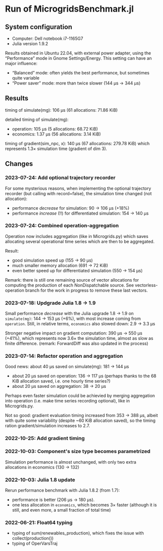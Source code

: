 # Run of MicrogridsBenchmark.jl

## System configuration

- Computer: Dell notebook i7-1165G7
- Julia version 1.9.2

Results obtained in Ubuntu 22.04, with external power adapter,
using the “Performance” mode in Gnome Settings/Energy.
This setting can have an major influence:
- “Balanced” mode: often yields the best performance, but sometimes quite variable
- “Power saver” mode: more than twice slower (144 µs → 344 µs)

## Results

timing of simulate(mg):  106 μs (61 allocations: 71.86 KiB)

detailed timing of simulate(mg):
- operation: 105  μs (5 allocations: 68.72 KiB)
- economics: 1.37 μs (56 allocations: 3.14 KiB)

timing of gradient(sim_npc, x): 140 μs (67 allocations: 279.78 KiB)
which represents 1.3× simulation time (gradient of dim 3).

## Changes

### 2023-07-24: Add optional trajectory recorder

For some mysterious reasons, when implementing the optional trajectory recorder
(but calling with record=false), the simulation time changed (not allocation):
- performance *decrease* for simulation: 90 → 106 µs (+18%)
- performance *increase* (!!) for differentiated simulation: 154 → 140 µs

### 2023-07-24: Combined operation-aggregation

Operation now includes aggregation (like in Microgrids.py) which saves allocating
several operational time series which are then to be aggregated.

Result:
- good simulation speed up (155 → 90 µs)
- much smaller memory allocation (691 → 72 KiB)
- even better speed up for differentiated simulation (550 → 154 μs)

Remark: there is still one remaining source of vector allocations
for computing the production of each NonDispatchable source.
See vectorless-operation branch for the work in progress to remove these last vectors.

### 2023-07-18: Updgrade Julia 1.8 → 1.9

Small performance *decrease* with the Julia upgrade 1.8 → 1.9
on `simulate(mg)`: 144 → 153 µs (+6%),
with most increase coming from `operation`.
Still, in relative terms, `economics` also slowed down: 2.9 → 3.3 µs

Stronger negative impact on gradient computation: 390 µs → 550 µs (+41%),
which represents now 3.6× the simulation time, almost as slow as finite difference.
(remark: ForwardDiff was also updated in the process)

### 2023-07-14: Refactor operation and aggregation

Good news: about 40 µs saved on simulate(mg): 181 → 144 µs
- about 20 µs saved on operation: 136 → 117 µs
  (perhaps thanks to the 68 KiB allocation saved, i.e. one hourly time series?)
- about 20 µs saved on aggregation: 38 → 20 µs

Perhaps even faster simulation could be achievied by merging aggregation
into operation (i.e. make time series recording optional), like in Microgrids.py.

Not so good: gradient evaluation timing increased from 353 → 388 µs,
albeit with quite some variability (despite ~60 KiB allocation saved),
so the timing ration gradient/simulation increases to 2.7.

### 2022-10-25: Add gradient timing

### 2022-10-03: Component's size type becomes parametrized

Simulation performance is almost unchanged,
with only two extra allocations in economics (130 → 132)

### 2022-10-03: Julia 1.8 update

Rerun performance benchmark with Julia 1.8.2 (from 1.7):
- performance is better (206 µs → 180 µs).
- one less allocation in `economics`, which becomes 3× faster (although it is still, and even more, a small fraction of total time)

### 2022-06-21: Float64 typing

- typing of sum(renewables_production), which fixes the issue with collect(production())
- typing of OperVarsTraj
